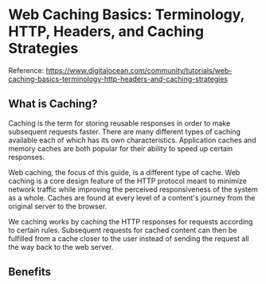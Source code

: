# Web Caching Basics: Terminology, HTTP, Headers, and Caching Strategies

Reference: https://www.digitalocean.com/community/tutorials/web-caching-basics-terminology-http-headers-and-caching-strategies

## What is Caching?

Caching is the term for storing reusable responses in order to make subsequent requests faster. There are many different types of caching available each of which has its own characteristics. Application caches and memory caches are both popular for their ability to speed up certain responses.

Web caching, the focus of this guide, is a different type of cache. Web caching is a core design feature of the HTTP protocol meant to minimize network traffic while improving the perceived responsiveness of the system as a whole. Caches are found at every level of a content's journey from the original server to the browser.

We caching works by caching the HTTP responses for requests according to certain rules. Subsequent requests for cached content can then be fulfilled from a cache closer to the user instead of sending the request all the way back to the web server.

## Benefits
 
